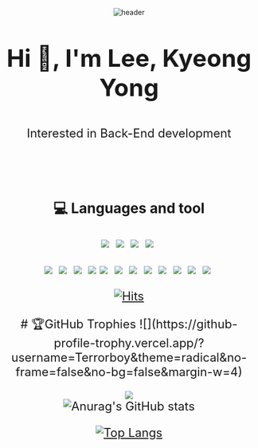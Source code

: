 <!--
**LeeKyeongYong/LeeKyeongYong** is a ✨ _special_ ✨ repository because its `README.md` (this file) appears on your GitHub profile.

Here are some ideas to get you started:

- 🔭 I’m currently working on ...
- 🌱 I’m currently learning ...
- 👯 I’m looking to collaborate on ...
- 🤔 I’m looking for help with ...
- 💬 Ask me about ...
- 📫 How to reach me: ...
- 😄 Pronouns: ...
- ⚡ Fun fact: ...
-->
<div align="center">
  
![header](https://capsule-render.vercel.app/api?type=Soft&color=auto&height=300&section=header&text=KyeongYongLee&fontSize=90)
  
</div>
<br/>

### <p align="center"> <font size="+5"> Hi 👋,  I'm Lee, Kyeong Yong </p>
<p align="center"><font size="+2">Interested in Back-End development</p>
<br/>
  
### <p align="center"> 💻 Languages and tool  </p>


<p align="center"> <img src="https://img.shields.io/badge/Java-007396?style=flat-square&logo=Java&logoColor=white"/></a>&nbsp
                   <img src="https://img.shields.io/badge/kotlin-00599C?style=flat-square&logo=Kotlin&logoColor=white"/></a>&nbsp
                   <img src="https://img.shields.io/badge/Python-3766AB?style=flat-square&logo=Python&logoColor=white"/></a>&nbsp
                   <img src="https://img.shields.io/badge/swift-3766AB?style=flat-square&logo=Swift&logoColor=white"/></a>&nbsp
</p>

<p align="center"> <img src="https://img.shields.io/badge/Spring Boot-6DB33F?style=flat-square&logo=SpringBoot&logoColor=white"/></a>&nbsp
                   <img src="https://img.shields.io/badge/Spring JPA-6DB33F?style=flat-square&logo=SpringBoot&logoColor=white"/></a>&nbsp
                   <img src="https://img.shields.io/badge/Spring Security-6DB33F?style=flat-square&logo=SpringBoot&logoColor=white"/></a>&nbsp
                   <img src="https://img.shields.io/badge/Thymeleaf-005F0F?style=flat-square&logo=Thymeleaf&logoColor=white"/>
                   <img src="https://img.shields.io/badge/MariaDB-232F3E?style=flat-square&logo=MariaDB&logoColor=white"/></a>&nbsp
                   <img src="https://img.shields.io/badge/MySQL-4479A1?style=flat-square&logo=MySQL&logoColor=white"/></a>&nbsp
                   <img src="https://img.shields.io/badge/Oracle-CC2927?style=flat-square&logo=Oracle&logoColor=white"/></a>&nbsp 
                   <img src="https://img.shields.io/badge/Docker-2496ED?style=flat-square&logo=Docker&logoColor=white"/></a>&nbsp 
                   <img src="https://img.shields.io/badge/Docker Compose-2496ED?style=flat-square&logo=Docker&logoColor=white"/></a>&nbsp
                   <img src="https://img.shields.io/badge/AWS-232F3E?style=flat-square&logo=Amazon AWS&logoColor=white"/></a>&nbsp
                   <img src="https://img.shields.io/badge/Redis-DC382D?style=flat-square&logo=Redis&logoColor=white"/></a>&nbsp
                   <img src="https://img.shields.io/badge/Kafka-231F20?style=flat-square&logo=Apache Kafka&logoColor=white"/></a>&nbsp
</p>

<div align="center">

[![Hits](https://hits.seeyoufarm.com/api/count/incr/badge.svg?url=https%3A%2F%2Fgithub.com%2FLeeKyeongYong)](https://hits.seeyoufarm.com) 

</div>
<div align="center">
 # 🏆GitHub Trophies
![](https://github-profile-trophy.vercel.app/?username=Terrorboy&theme=radical&no-frame=false&no-bg=false&margin-w=4)
</div>
<div align="center">

![](https://github-readme-streak-stats.herokuapp.com/?user=LeeKyeongYong&theme=dark&hide_border=false)<br/>
![Anurag's GitHub stats](https://github-readme-stats.vercel.app/api?username=LeeKyeongYong&show_icons=true&theme=graywhite)

[![Top Langs](https://github-readme-stats.vercel.app/api/top-langs/?username=LeeKyeongYong&layout=compact&theme=graywhite)](https://github.com/anuraghazra/github-readme-stats)
  


</div>
